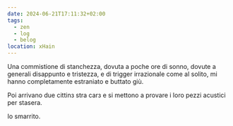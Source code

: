 ```yaml
---
date: 2024-06-21T17:11:32+02:00
tags:
  - zen
  - log
  - belog
location: xHain
---
```

Una commistione di stanchezza, dovuta a poche ore di sonno, dovute a generali disappunto e tristezza, e di trigger irrazionale come al solito, mi hanno completamente estraniato e buttato giù.

Poi arrivano due cittinз stra carз e si mettono a provare i loro pezzi acustici per stasera.

Io smarrito.
